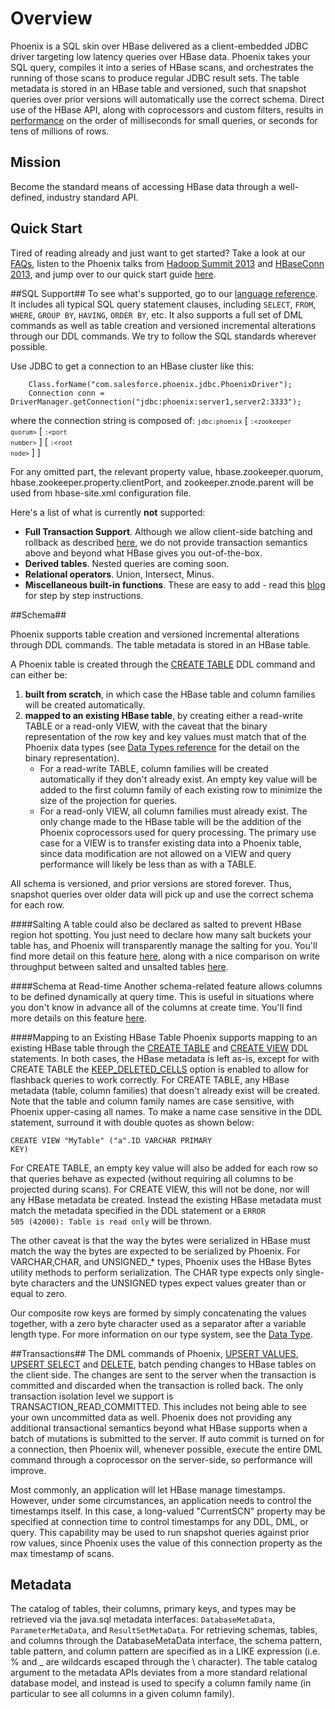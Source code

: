 # Overview

Phoenix is a SQL skin over HBase delivered as a client-embedded JDBC driver targeting low latency queries over HBase data. Phoenix takes your SQL query, compiles it into a series of HBase scans, and orchestrates the running of those scans to produce regular JDBC result sets. The table metadata is stored in an HBase table and versioned, such that snapshot queries over prior versions will automatically use the correct schema. Direct use of the HBase API, along with coprocessors and custom filters, results in [performance](performance.html) on the order of milliseconds for small queries, or seconds for tens of millions of rows. 

## Mission
Become the standard means of accessing HBase data through a well-defined, industry standard API.

## Quick Start
Tired of reading already and just want to get started? Take a look at our [FAQs](faq.html), listen to the Phoenix talks from [Hadoop Summit 2013](http://www.youtube.com/watch?v=YHsHdQ08trg) and [HBaseConn 2013](http://www.cloudera.com/content/cloudera/en/resources/library/hbasecon/hbasecon-2013--how-and-why-phoenix-puts-the-sql-back-into-nosql-video.html), and jump over to our quick start guide [here](Phoenix-in-15-minutes-or-less.html).

##SQL Support##
To see what's supported, go to our [language reference](grammar.html). It includes all typical SQL query statement clauses, including `SELECT`, `FROM`, `WHERE`, `GROUP BY`, `HAVING`, `ORDER BY`, etc. It also supports a full set of DML commands as well as table creation and versioned incremental alterations through our DDL commands. We try to follow the SQL standards wherever possible.

<a id="connStr"></a>Use JDBC to get a connection to an HBase cluster like this:

        Class.forName("com.salesforce.phoenix.jdbc.PhoenixDriver");
        Connection conn = DriverManager.getConnection("jdbc:phoenix:server1,server2:3333");
where the connection string is composed of:
<code><small>jdbc:phoenix</small></code> [ <code><small>:&lt;zookeeper quorum&gt;</small></code> [ <code><small>:&lt;port number&gt;</small></code> ] [ <code><small>:&lt;root node&gt;</small></code> ] ]

For any omitted part, the relevant property value, hbase.zookeeper.quorum, hbase.zookeeper.property.clientPort, and zookeeper.znode.parent will be used from hbase-site.xml configuration file.

Here's a list of what is currently **not** supported:

* **Full Transaction Support**. Although we allow client-side batching and rollback as described [here](#transactions), we do not provide transaction semantics above and beyond what HBase gives you out-of-the-box.
* **Derived tables**. Nested queries are coming soon.
* **Relational operators**. Union, Intersect, Minus.
* **Miscellaneous built-in functions**. These are easy to add - read this [blog](http://phoenix-hbase.blogspot.com/2013/04/how-to-add-your-own-built-in-function.html) for step by step instructions.

##<a id="schema"></a>Schema##

Phoenix supports table creation and versioned incremental alterations through DDL commands. The table metadata is stored in an HBase table.

A Phoenix table is created through the [CREATE TABLE](grammar.html#create) DDL command and can either be:

1. **built from scratch**, in which case the HBase table and column families will be created automatically.
2. **mapped to an existing HBase table**, by creating either a read-write TABLE or a read-only VIEW, with the caveat that the binary representation of the row key and key values must match that of the Phoenix data types (see [Data Types reference](datatypes.html) for the detail on the binary representation).
    * For a read-write TABLE, column families will be created automatically if they don't already exist. An empty key value will be added to the first column family of each existing row to minimize the size of the projection for queries.
    * For a read-only VIEW, all column families must already exist. The only change made to the HBase table will be the addition of the Phoenix coprocessors used for query processing. The primary use case for a VIEW is to transfer existing data into a Phoenix table, since data modification are not allowed on a VIEW and query performance will likely be less than as with a TABLE.

All schema is versioned, and prior versions are stored forever. Thus, snapshot queries over older data will pick up and use the correct schema for each row.

####Salting
A table could also be declared as salted to prevent HBase region hot spotting. You just need to declare how many salt buckets your table has, and Phoenix will transparently manage the salting for you. You'll find more detail on this feature [here](salted.html), along with a nice comparison on write throughput between salted and unsalted tables [here](performance.htm#salting).

####Schema at Read-time
Another schema-related feature allows columns to be defined dynamically at query time. This is useful in situations where you don't know in advance all of the columns at create time. You'll find more details on this feature [here](dynamic_columns.html).

####<a id="mapping"></a>Mapping to an Existing HBase Table
Phoenix supports mapping to an existing HBase table through the [CREATE TABLE](grammar.html#create) and [CREATE VIEW](grammar.html#create) DDL statements. In both cases, the HBase metadata is left as-is, except for with CREATE TABLE the [KEEP_DELETED_CELLS](http://hbase.apache.org/book/cf.keep.deleted.html) option is enabled to allow for flashback queries to work correctly. For CREATE TABLE, any HBase metadata (table, column families) that doesn't already exist will be created. Note that the table and column family names are case sensitive, with Phoenix upper-casing all names. To make a name case sensitive in the DDL statement, surround it with double quotes as shown below:
      <pre><code>CREATE VIEW "MyTable" ("a".ID VARCHAR PRIMARY KEY)</code></pre>

For CREATE TABLE, an empty key value will also be added for each row so that queries behave as expected (without requiring all columns to be projected during scans). For CREATE VIEW, this will not be done, nor will any HBase metadata be created. Instead the existing HBase metadata must match the metadata specified in the DDL statement or a <code>ERROR 505 (42000): Table is read only</code> will be thrown.

The other caveat is that the way the bytes were serialized in HBase must match the way the bytes are expected to be serialized by Phoenix. For VARCHAR,CHAR, and UNSIGNED_* types, Phoenix uses the HBase Bytes utility methods to perform serialization. The CHAR type expects only single-byte characters and the UNSIGNED types expect values greater than or equal to zero.

Our composite row keys are formed by simply concatenating the values together, with a zero byte character used as a separator after a variable length type. For more information on our type system, see the [Data Type](datatypes.html).

##<a id="transactions"></a>Transactions##
The DML commands of Phoenix, [UPSERT VALUES](grammar.html#upsert_values), [UPSERT SELECT](grammar.html#upsert_select) and [DELETE](grammar.html#delete), batch pending changes to HBase tables on the client side. The changes are sent to the server when the transaction is committed and discarded when the transaction is rolled back. The only transaction isolation level we support is TRANSACTION_READ_COMMITTED. This includes not being able to see your own uncommitted data as well. Phoenix does not providing any additional transactional semantics beyond what HBase supports when a batch of mutations is submitted to the server. If auto commit is turned on for a connection, then Phoenix will, whenever possible, execute the entire DML command through a coprocessor on the server-side, so performance will improve.

Most commonly, an application will let HBase manage timestamps. However, under some circumstances, an application needs to control the timestamps itself. In this case, a long-valued "CurrentSCN" property may be specified at connection time to control timestamps for any DDL, DML, or query. This capability may be used to run snapshot queries against prior row values, since Phoenix uses the value of this connection property as the max timestamp of scans.

## Metadata ##
The catalog of tables, their columns, primary keys, and types may be retrieved via the java.sql metadata interfaces: `DatabaseMetaData`, `ParameterMetaData`, and `ResultSetMetaData`. For retrieving schemas, tables, and columns through the DatabaseMetaData interface, the schema pattern, table pattern, and column pattern are specified as in a LIKE expression (i.e. % and _ are wildcards escaped through the \ character). The table catalog argument to the metadata APIs deviates from a more standard relational database model, and instead is used to specify a column family name (in particular to see all columns in a given column family).
